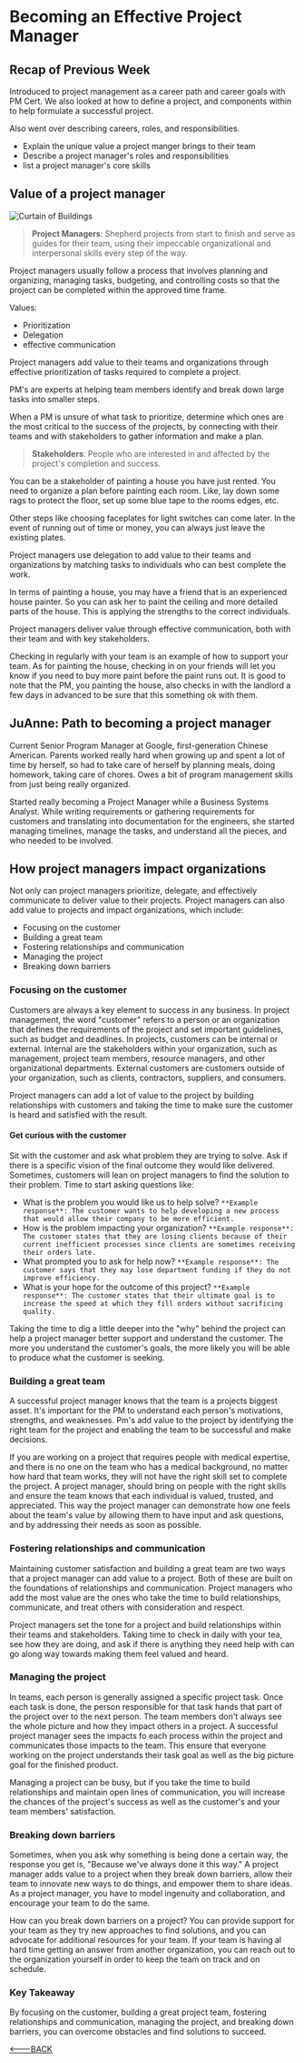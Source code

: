 # Becoming an Effective Project Manager

## Recap of Previous Week

Introduced to project management as a career path and career goals with PM Cert.
We also looked at how to define a project, and components within to help formulate a successful project.

Also went over describing careers, roles, and responsibilities.

- Explain the unique value a project manger brings to their team
- Describe a project manager's roles and responsibilities
- list a project manager's core skills

## Value of a project manager

![Curtain of Buildings](https://images.unsplash.com/photo-1598301257982-0cf014dabbcd?ixlib=rb-4.0.3&ixid=MnwxMjA3fDB8MHxwaG90by1wYWdlfHx8fGVufDB8fHx8&auto=format&fit=crop&w=1170&q=80)

> **Project Managers**:
> Shepherd projects from start to finish and serve as guides for their team, using their impeccable organizational and interpersonal skills every step of the way.

Project managers usually follow a process that involves planning and organizing, managing tasks, budgeting, and controlling costs so that the project can be completed within the approved time frame.

Values:

- Prioritization
- Delegation
- effective communication

Project managers add value to their teams and organizations through effective prioritization of tasks required to complete a project.

PM's are experts at helping team members identify and break down large tasks into smaller steps.

When a PM is unsure of what task to prioritize, determine which ones are the most critical to the success of the projects, by connecting with their teams and with stakeholders to gather information and make a plan.

> **Stakeholders**:
> People who are interested in and affected by the project's completion and success.

You can be a stakeholder of painting a house you have just rented. You need to organize a plan before painting each room. Like, lay down some rags to protect the floor, set up some blue tape to the rooms edges, etc.

Other steps like choosing faceplates for light switches can come later. In the event of running out of time or money, you can always just leave the existing plates.

Project managers use delegation to add value to their teams and organizations by matching tasks to individuals who can best complete the work.

In terms of painting a house, you may have a friend that is an experienced house painter. So you can ask her to paint the ceiling and more detailed parts of the house. This is applying the strengths to the correct individuals.

Project managers deliver value through effective communication, both with their team and with key stakeholders.

Checking in regularly with your team is an example of how to support your team. As for painting the house, checking in on your friends will let you know if you need to buy more paint before the paint runs out. It is good to note that the PM, you painting the house, also checks in with the landlord a few days in advanced to be sure that this something ok with them.

## JuAnne: Path to becoming a project manager

Current Senior Program Manager at Google, first-generation Chinese American. Parents worked really hard when growing up and spent a lot of time by herself, so had to take care of herself by planning meals, doing homework, taking care of chores. Owes a bit of program management skills from just being really organized.

Started really becoming a Project Manager while a Business Systems Analyst. While writing requirements or gathering requirements for customers and translating into documentation for the engineers, she started managing timelines, manage the tasks, and understand all the pieces, and who needed to be involved.

## How project managers impact organizations

Not only can project managers prioritize, delegate, and effectively communicate to deliver value to their projects. Project managers can also add value to projects and impact organizations, which include:

- Focusing on the customer
- Building a great team
- Fostering relationships and communication
- Managing the project
- Breaking down barriers

### Focusing on the customer

Customers are always a key element to success in any business. In project management, the word "customer" refers to a person or an organization that defines the requirements of the project and set important guidelines, such as budget and deadlines. In projects, customers can be internal or external. Internal are the stakeholders within your organization, such as management, project team members, resource managers, and other organizational departments. External customers are customers outside of your organization, such as clients, contractors, suppliers, and consumers.

Project managers can add a lot of value to the project by building relationships with customers and taking the time to make sure the customer is heard and satisfied with the result.

#### Get curious with the customer

Sit with the customer and ask what problem they are trying to solve. Ask if there is a specific vision of the final outcome they would like delivered. Sometimes, customers will lean on project managers to find the solution to their problem. Time to start asking questions like:

- What is the problem you would like us to help solve? `**Example response**: The customer wants to help developing a new process that would allow their company to be more efficient.`
- How is the problem impacting your organization? `**Example response**: The customer states that they are losing clients because of their current inefficient processes since clients are sometimes receiving their orders late.`
- What prompted you to ask for help now? `**Example response**: The customer says that they may lose department funding if they do not improve efficiency.`
- What is your hope for the outcome of this project? `**Example response**: The customer states that their ultimate goal is to increase the speed at which they fill orders without sacrificing quality.`

Taking the time to dig a little deeper into the "why" behind the project can help a project manager better support and understand the customer. The more you understand the customer's goals, the more likely you will be able to produce what the customer is seeking.

### Building a great team

A successful project manager knows that the team is a projects biggest asset. It's important for the PM to understand each person's motivations, strengths, and weaknesses. Pm's add value to the project by identifying the right team for the project and enabling the team to be successful and make decisions.

If you are working on a project that requires people with medical expertise, and there is no one on the team who has a medical background, no matter how hard that team works, they will not have the right skill set to complete the project. A project manager, should bring on people with the right skills and ensure the team knows that each individual is valued, trusted, and appreciated. This way the project manager can demonstrate how one feels about the team's value by allowing them to have input and ask questions, and by addressing their needs as soon as possible.

### Fostering relationships and communication

Maintaining customer satisfaction and building a great team are two ways that a project manager can add value to a project. Both of these are built on the foundations of relationships and communication. Project managers who add the most value are the ones who take the time to build relationships, communicate, and treat others with consideration and respect.

Project managers set the tone for a project and build relationships within their teams and stakeholders. Taking time to check in daily with your tea, see how they are doing, and ask if there is anything they need help with can go along way towards making them feel valued and heard.

### Managing the project

In teams, each person is generally assigned a specific project task. Once each task is done, the person responsible for that task hands that part of the project over to the next person. The team members don't always see the whole picture and how they impact others in a project. A successful project manager sees the impacts fo each process within the project and communicates those impacts to the team. This ensure that everyone working on the project understands their task goal as well as the big picture goal for the finished product.

Managing a project can be busy, but if you take the time to build relationships and maintain open lines of communication, you will increase the chances of the project's success as well as the customer's and your team members' satisfaction.

### Breaking down barriers

Sometimes, when you ask why something is being done a certain way, the response you get is, "Because we've always done it this way." A project manager adds value to a project when they break down barriers, allow their team to innovate new ways to do things, and empower them to share ideas. As a project manager, you have to model ingenuity and collaboration, and encourage your team to do the same.

How can you break down barriers on a project? You can provide support for your team as they try new approaches to find solutions, and you can advocate for additional resources for your team. If your team is having al hard time getting an answer from another organization, you can reach out to the organization yourself in order to keep the team on track and on schedule.

### Key Takeaway

By focusing on the customer, building a great project team, fostering relationships and communication, managing the project, and breaking down barriers, you can overcome obstacles and find solutions to succeed.

[<---BACK](/googlePmCert/googlePmCert.md)

